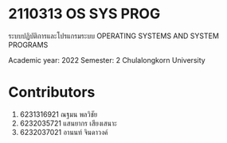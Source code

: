 # 2110313 OS SYS PROG

ระบบปฏิบัติการและโปรแกรมระบบ
OPERATING SYSTEMS AND SYSTEM PROGRAMS

Academic year: 2022
Semester: 2
Chulalongkorn University

# Contributors

1. 6231316921 ณฐมน พลวิชัย
2. 6232035721 แสนยากร เสียงเสนาะ
3. 6232037021 อานนท์ จินดาวงค์
